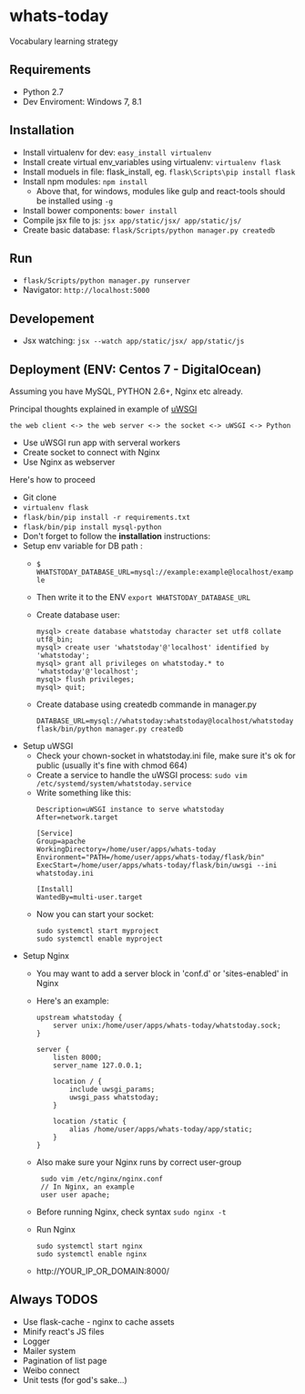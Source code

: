 # whats-today
Vocabulary learning strategy

## Requirements
* Python 2.7
* Dev Enviroment: Windows 7, 8.1

## Installation
* Install virtualenv for dev: ``` easy_install virtualenv ```
* Install create virtual env_variables using virtualenv: ``` virtualenv flask ```
* Install moduels in file: flask_install, eg. ``` flask\Scripts\pip install flask ```
* Install npm modules: ``` npm install ```
  * Above that, for windows, modules like gulp and react-tools should be installed using ```-g```
* Install bower components: ``` bower install ```
* Compile jsx file to js: ```jsx app/static/jsx/ app/static/js/```
* Create basic database: ```flask/Scripts/python manager.py createdb```

## Run
* ``` flask/Scripts/python manager.py runserver ```
* Navigator: ``` http://localhost:5000  ```

## Developement
* Jsx watching: ```jsx --watch app/static/jsx/ app/static/js```

## Deployment (ENV: Centos 7 - DigitalOcean)
Assuming you have MySQL, PYTHON 2.6+, Nginx etc already.

Principal thoughts explained in example of [uWSGI](http://uwsgi-docs.readthedocs.org/en/latest/tutorials/Django_and_nginx.html)

```the web client <-> the web server <-> the socket <-> uWSGI <-> Python```
* Use uWSGI run app with serveral workers
* Create socket to connect with Nginx
* Use Nginx as webserver

Here's how to proceed
* Git clone
* ```virtualenv flask```
* ```flask/bin/pip install -r requirements.txt```
* ```flask/bin/pip install mysql-python```
* Don't forget to follow the **installation** instructions:
* Setup env variable for DB path :
  * ```$ WHATSTODAY_DATABASE_URL=mysql://example:example@localhost/example```
  * Then write it to the ENV ```export WHATSTODAY_DATABASE_URL```
  * Create database user:
    ```
    mysql> create database whatstoday character set utf8 collate utf8_bin;
    mysql> create user 'whatstoday'@'localhost' identified by 'whatstoday';
    mysql> grant all privileges on whatstoday.* to 'whatstoday'@'localhost';
    mysql> flush privileges;
    mysql> quit;
    ```
  
  * Create database using createdb commande in manager.py
    ```
    DATABASE_URL=mysql://whatstoday:whatstoday@localhost/whatstoday 
    flask/bin/python manager.py createdb
    ```
* Setup uWSGI
  * Check your chown-socket in whatstoday.ini file, make sure it's ok for public (usually it's fine with chmod 664)
  * Create a service to handle the uWSGI process:
    ```sudo vim /etc/systemd/system/whatstoday.service```
  * Write something like this:
    ```
    Description=uWSGI instance to serve whatstoday
    After=network.target
    
    [Service]
    Group=apache
    WorkingDirectory=/home/user/apps/whats-today
    Environment="PATH=/home/user/apps/whats-today/flask/bin"
    ExecStart=/home/user/apps/whats-today/flask/bin/uwsgi --ini whatstoday.ini
    
    [Install]
    WantedBy=multi-user.target
    ```
  * Now you can start your socket:
    ``` 
    sudo systemctl start myproject
    sudo systemctl enable myproject
    ```
 * Setup Nginx
   * You may want to add a server block in 'conf.d' or 'sites-enabled' in Nginx
   * Here's an example:
     ```
     upstream whatstoday {
         server unix:/home/user/apps/whats-today/whatstoday.sock;
     }
 
     server {
         listen 8000;
         server_name 127.0.0.1;
 
         location / {
             include uwsgi_params;
             uwsgi_pass whatstoday;
         }
 
         location /static {
             alias /home/user/apps/whats-today/app/static;
         }
     }
     ```
   * Also make sure your Nginx runs by correct user-group

     ```
      sudo vim /etc/nginx/nginx.conf
      // In Nginx, an example
      user user apache;
     ```

   * Before running Nginx, check syntax ``` sudo nginx -t ```
   * Run Nginx

     ```
     sudo systemctl start nginx
     sudo systemctl enable nginx
     ```
   * http://YOUR_IP_OR_DOMAIN:8000/

## Always TODOS
* Use flask-cache - nginx to cache assets
* Minify react's JS files
* Logger
* Mailer system
* Pagination of list page
* Weibo connect
* Unit tests (for god's sake...)
